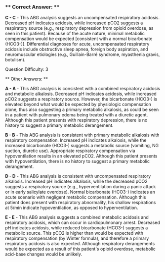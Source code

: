 ### ** Correct Answer: **

**C - C** - This ABG analysis suggests an uncompensated respiratory acidosis. Decreased pH indicates acidosis, while increased pCO2 suggests a respiratory source (e.g., respiratory depression from opioid overdose, as seen in this patient). Because of the acute nature, minimal metabolic compensation would be expected [consistent with a normal bicarbonate (HCO3-)]. Differential diagnoses for acute, uncompensated respiratory acidosis include obstructive sleep apnea, foreign body aspiration, and neuromuscular etiologies (e.g., Guillain-Barré syndrome, myasthenia gravis, botulism).

Question Difficulty: 3

** Other Answers: **

**A - A** - This ABG analysis is consistent with a combined respiratory acidosis and metabolic alkalosis. Decreased pH indicates acidosis, while increased pCO2 suggests a respiratory source. However, the bicarbonate (HCO3-) is elevated beyond what would be expected by physiologic compensation alone, thus also suggesting a primary metabolic alkalosis, as could be seen in a patient with pulmonary edema being treated with a diuretic agent. Although this patient presents with respiratory depression, there is no history to suggest a primary metabolic derangement.

**B - B** - This ABG analysis is consistent with primary metabolic alkalosis with respiratory compensation. Increased pH indicates alkalosis, while the increased bicarbonate (HCO3-) suggests a metabolic source (vomiting, NG suction, diuretic use). Appropriate respiratory compensation via hypoventilation results in an elevated pCO2. Although this patient presents with hypoventilation, there is no history to suggest a primary metabolic derangement.

**D - D** - This ABG analysis is consistent with uncompensated respiratory alkalosis. Increased pH indicates alkalosis, while the decreased pCO2 suggests a respiratory source (e.g., hyperventilation during a panic attack or in early salicylate overdose). Normal bicarbonate (HCO3-) indicates an acute scenario with negligent metabolic compensation. Although this patient does present with respiratory abnormality, his shallow respirations at 5/min indicate hypoventilation, as opposed to hyperventilation.

**E - E** - This ABG analysis suggests a combined metabolic acidosis and respiratory acidosis, which can occur in cardiopulmonary arrest. Decreased pH indicates acidosis, while reduced bicarbonate (HCO3-) suggests a metabolic source. This pCO2 is higher than would be expected with respiratory compensation (by Winter formula), and therefore a primary respiratory acidosis is also expected. Although respiratory derangements would be expected as a result of this patient's opioid overdose, metabolic acid-base changes would be unlikely.

